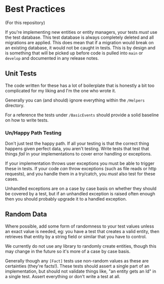 # Best Practices
(For this repository)

If you're implementing new entities or entity managers, your tests _must_ use the test database. This test database is always completely deleted and all migrations are applied. This does mean that if a migration would break on an existing database, it would not be caught in tests. This is by design and is something that will be picked up before code is pulled into `main` or `develop` and documented in any release notes.

## Unit Tests
The code written for these has a lot of boilerplate that is honestly a bit too complicated for my liking and I'm the one who wrote it.

Generally you can (and should) ignore everything within the `/Helpers` directory.

For a reference the tests under `/BasicEvents` should provide a solid baseline on how to write tests.

### Un/Happy Path Testing
Don't just test the happy path. If all your testing is that the correct thing happens given perfect data, you aren't testing. Write tests that test that things _fail_ in your implementations to cover error handling or exceptions.

If your implementation throws user exceptions you must be able to trigger these in tests. If your code _can_ throw exceptions (such as file reads or http requests), and you handle them in a try/catch, you _must_ also test for these cases.

Unhandled exceptions are on a case by case basis on whether they should be covered by a test, but if an unhandled exception is raised often enough then you should probably upgrade it to a handled exception.

## Random Data
Where possible, add some form of randomness to your test values unless an exact value is needed, eg: you have a test that creates a valid entity, then retrieves that entity by a string field or similar that you have to control.

We currently do not use any library to randomly create entities, though this may change in the future so it's more of a case by case basis.

Generally though any `[Fact]` tests use non-random values as these are certainties (they're facts!). These tests should assert a single part of an implementation, but should not validate things like, "an entity gets an Id" in a single test. Assert everything or don't write a test at all.